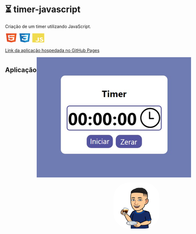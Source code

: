 # ⏳ timer-javascript
 Criação de um timer utilizando JavaScript.
  
 <div style="display: inline_block">
 
 <img align="rigth" alt="HTML" height="30" width="40" src="https://raw.githubusercontent.com/devicons/devicon/master/icons/html5/html5-original.svg">
 
 <img align="rigth" alt="CSS" height="30" width="40" src="https://raw.githubusercontent.com/devicons/devicon/master/icons/css3/css3-original.svg">
 
 <img align="rigth" alt="Js" height="30" width="40" src="https://raw.githubusercontent.com/devicons/devicon/master/icons/javascript/javascript-plain.svg">
 
 </div>
 
 <a href='https://matheusfcardoso.github.io/timer-javascript/'>Link da aplicação hospedada no GitHub Pages</a>
 
 <div style="display: flex" align="center" >

  <h2>Aplicação</h2>
  <img src="https://github.com/MatheusFCardoso/timer-javascript/blob/main/assets/img/timer.jpeg">
  
</div>
 
 <div style="display: inline_block"><br>
  
  <img align="right" alt="Theu-Avatar" height="150" style="border-radius:50px;" src="https://github.com/MatheusFCardoso/MatheusFCardoso/blob/main/img/coffe-time.png">
  
</div>
 


 
